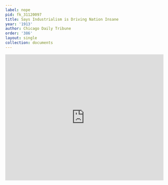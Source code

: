 ```yaml
---
label: nope
pid: fk_31120097
title: Says Industrialism is Driving Nation Insane
year: '1913'
author: Chicago Daily Tribune
order: '386'
layout: single
collection: documents
---
```

<iframe src="https://northwestern.app.box.com/embed/s/dz0howclnrw5rsezmy72u6ya9wqah5wt?sortColumn=date&view=list" width="500" height="400" frameborder="0" allowfullscreen webkitallowfullscreen msallowfullscreen></iframe>

